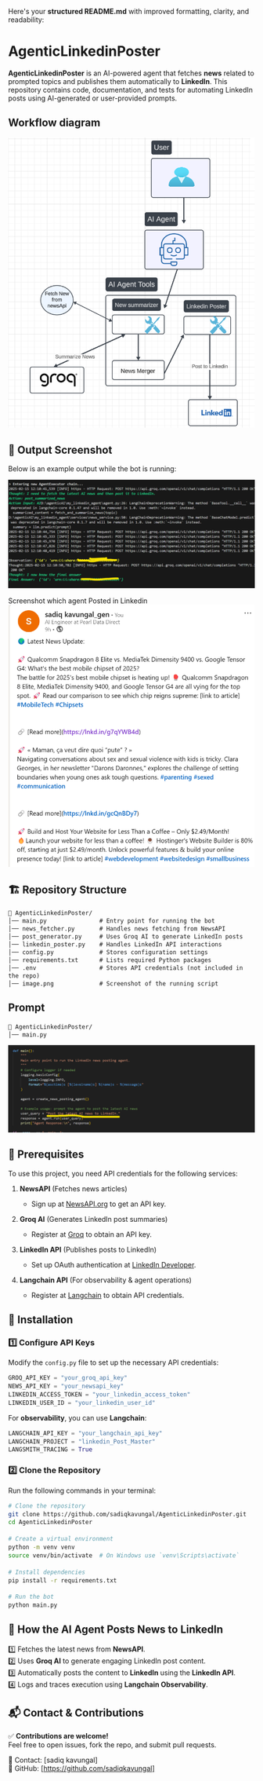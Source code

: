 Here's your **structured README.md** with improved formatting, clarity, and readability:

# AgenticLinkedinPoster

**AgenticLinkedinPoster** is an AI-powered agent that fetches **news** related to prompted topics and publishes them automatically to **LinkedIn**. This repository contains code, documentation, and tests for automating LinkedIn posts using AI-generated or user-provided prompts.

## Workflow diagram
![diagram](image-3.png)

## 📸 Output Screenshot

Below is an example output while the bot is running:

![Running Output](image.png)

Screenshot which agent Posted in Linkedin
![Post](image-1.png)



## 🏗 Repository Structure

```
📂 AgenticLinkedinPoster/
│── main.py               # Entry point for running the bot
│── news_fetcher.py       # Handles news fetching from NewsAPI
│── post_generator.py     # Uses Groq AI to generate LinkedIn posts
│── linkedin_poster.py    # Handles LinkedIn API interactions
│── config.py             # Stores configuration settings
│── requirements.txt      # Lists required Python packages
│── .env                  # Stores API credentials (not included in the repo)
│── image.png             # Screenshot of the running script
```

## Prompt
```
📂 AgenticLinkedinPoster/
│── main.py 
```
![User Prompt](image-2.png)


## 🔧 Prerequisites

To use this project, you need API credentials for the following services:

1. **NewsAPI** (Fetches news articles)
   - Sign up at [NewsAPI.org](https://newsapi.org/) to get an API key.

2. **Groq AI** (Generates LinkedIn post summaries)
   - Register at [Groq](https://groq.com/) to obtain an API key.

3. **LinkedIn API** (Publishes posts to LinkedIn)
   - Set up OAuth authentication at [LinkedIn Developer](https://developer.linkedin.com/product-catalog).

4. **Langchain API** (For observability & agent operations)
   - Register at [Langchain](https://www.langchain.com/) to obtain API credentials.



## 🚀 Installation

### 1️⃣ Configure API Keys
Modify the `config.py` file to set up the necessary API credentials:

```python
GROQ_API_KEY = "your_groq_api_key"
NEWS_API_KEY = "your_newsapi_key"
LINKEDIN_ACCESS_TOKEN = "your_linkedin_access_token"
LINKEDIN_USER_ID = "your_linkedin_user_id"
```

For **observability**, you can use **Langchain**:

```python
LANGCHAIN_API_KEY = "your_langchain_api_key"
LANGCHAIN_PROJECT = "linkedin_Post_Master"
LANGSMITH_TRACING = True
```



### 2️⃣ Clone the Repository
Run the following commands in your terminal:

```bash
# Clone the repository
git clone https://github.com/sadiqkavungal/AgenticLinkedinPoster.git
cd AgenticLinkedinPoster

# Create a virtual environment
python -m venv venv
source venv/bin/activate  # On Windows use `venv\Scripts\activate`

# Install dependencies
pip install -r requirements.txt

# Run the bot
python main.py
```



## 🤖 How the AI Agent Posts News to LinkedIn

1️⃣ Fetches the latest news from **NewsAPI**.  
2️⃣ Uses **Groq AI** to generate engaging LinkedIn post content.  
3️⃣ Automatically posts the content to **LinkedIn** using the **LinkedIn API**.  
4️⃣ Logs and traces execution using **Langchain Observability**.





## 📬 Contact & Contributions

✅ **Contributions are welcome!**  
Feel free to open issues, fork the repo, and submit pull requests.

📧 Contact: [sadiq kavungal]  
🔗 GitHub: [https://github.com/sadiqkavungal] 


